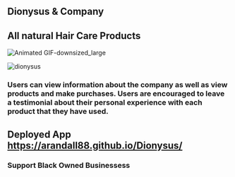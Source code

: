 ## Dionysus & Company
## All natural Hair Care Products

![Animated GIF-downsized_large](https://user-images.githubusercontent.com/59499644/92282107-a3f48a80-eec2-11ea-9ecc-57843db513df.gif)


![dionysus](https://user-images.githubusercontent.com/59499644/92282203-c9819400-eec2-11ea-8bd1-13f8ce1bc411.jpg)


### Users can view information about the company as well as view products and make purchases. Users are encouraged to leave a testimonial about their personal experience with each product that they have used.

## Deployed App https://arandall88.github.io/Dionysus/
### Support Black Owned Businessess

